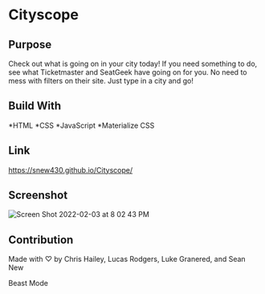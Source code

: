 # Cityscope
## Purpose

Check out what is going on in your city today!  If you need something to do, see what Ticketmaster and SeatGeek have going on for you.  No need to mess with filters on their site. Just type in a city and go!

## Build With

*HTML
*CSS
*JavaScript
*Materialize CSS

## Link

https://snew430.github.io/Cityscope/

## Screenshot

![Screen Shot 2022-02-03 at 8 02 43 PM](https://user-images.githubusercontent.com/93355113/152455118-94986549-ea31-47fc-a5bf-c8b6230bdc9e.png)

## Contribution

Made with ♡ by Chris Hailey, Lucas Rodgers, Luke Granered, and Sean New

Beast Mode